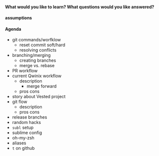 #### What would you like to learn? What questions would you like answered?

#### assumptions

#### Agenda
- git commands/worfklow
  - reset commit soft/hard
  - resolving conflicts
- branching/merging
  - creating branches
  - merge vs. rebase
- PR workflow
- current Qwinix workflow
  - description
    - merge forward
  - pros cons
- story about Vested project
- git flow
  - description
  - pros cons
- release branches
- random hacks
 - `subl` setup
 - sublime config
 - oh-my-zsh
 - aliases
 - `t` on github








